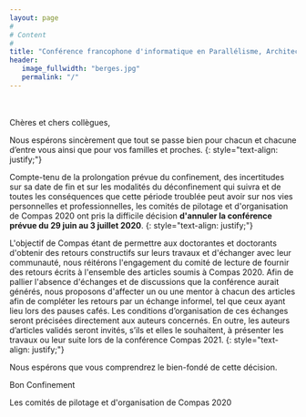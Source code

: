 ```yaml
---
layout: page
#
# Content
#
title: "Conférence francophone d'informatique en Parallélisme, Architecture et Système"
header:
   image_fullwidth: "berges.jpg"
   permalink: "/"
---
```



<BR>&nbsp;<BR>
Chères et chers collègues,

Nous espérons sincèrement que tout se passe bien pour chacun et chacune d’entre vous ainsi que pour vos familles et proches.
{: style="text-align: justify;"}

Compte-tenu de la prolongation prévue du confinement, des incertitudes sur sa date de fin et sur les modalités du déconfinement qui suivra et de toutes les conséquences que cette période troublée peut avoir sur nos vies personnelles et professionnelles, les comités de pilotage et d'organisation de Compas 2020 ont pris la difficile décision **d'annuler la conférence prévue du 29 juin au 3 juillet 2020**.
{: style="text-align: justify;"}

L'objectif de Compas étant de permettre aux doctorantes et doctorants d'obtenir des retours constructifs sur leurs travaux et d'échanger avec leur communauté, nous réitérons l'engagement du comité de lecture de fournir des retours écrits à l'ensemble des articles soumis à Compas 2020. Afin de pallier l'absence d'échanges et de discussions que la conférence aurait générés, nous proposons d'affecter un ou une mentor à chacun des articles afin de compléter les retours par un échange informel, tel que ceux ayant lieu lors des pauses cafés. Les conditions d’organisation de ces échanges seront précisées directement aux auteurs concernés. En outre, les auteurs d’articles validés seront invités, s’ils et elles le souhaitent, à présenter les travaux ou leur suite lors de la conférence Compas 2021.
{: style="text-align: justify;"}

Nous espérons que vous comprendrez le bien-fondé de cette décision.

Bon Confinement

Les comités de pilotage et d'organisation de Compas 2020 

<!--
Depuis de nombreuses années, Compas offre la possibilité à la communauté francophone ou travaillant en France sur ces 
thématiques d'échanger autour d'un programme riche et varié. Compas a pour but premier de favoriser la rencontre de 
chercheurs confirmés, de jeunes chercheurs et d'industriels. Compas permet de renforcer les liens entre équipes de 
recherche du monde francophone et favorise l’émergence de nouveaux sujets de recherche et collaborations, avec une 
emphase sur l'intégration des jeunes chercheurs.
{: style="text-align: justify;"}

L'édition 2020 aura lieu du 30 juin au 3 juillet à la **Maison Internationale des Langues et des Cultures** à Lyon. 
Elle est organisée conjointement par le CC-IN2P3 - Centre de Calcul de l'IN2P3 (USR6402) et le LIP - Laboratoire de 
l'Informatique du Parallélisme (UMR5668).
{: style="text-align: justify;"}
-->
